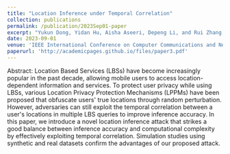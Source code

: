 ```yaml
---
title: "Location Inference under Temporal Correlation"
collection: publications
permalink: /publication/2023Sep01-paper
excerpt: "Yukun Dong, Yidan Hu, Aisha Aseeri, Depeng Li, and Rui Zhang, IEEE International Conference on Computer Communications and Networks (ICCCN), Honolulu, HI, July 2023."
date: 2023-09-01
venue: 'IEEE International Conference on Computer Communications and Networks (ICCCN)'
paperurl: 'http://academicpages.github.io/files/paper3.pdf'
---
```


Abstract:
Location Based Services (LBSs) have become increasingly popular in the past decade, allowing mobile users to access location-dependent information and services. To protect user privacy while using LBSs, various Location Privacy Protection Mechanisms (LPPMs) have been proposed that obfuscate users' true locations through random perturbation. However, adversaries can still exploit the temporal correlation between a user's locations in multiple LBS queries to improve inference accuracy. In this paper, we introduce a novel location inference attack that strikes a good balance between inference accuracy and computational complexity by effectively exploiting temporal correlation. Simulation studies using synthetic and real datasets confirm the advantages of our proposed attack.